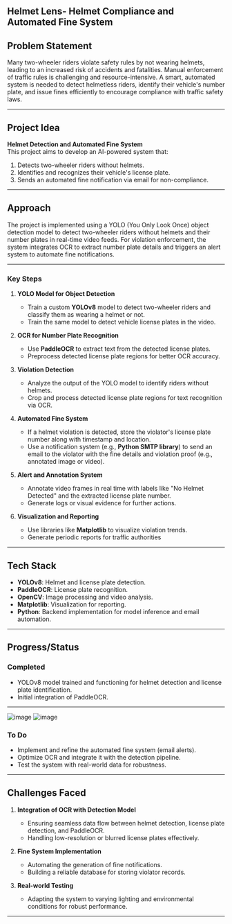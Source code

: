 ## Helmet Lens- Helmet Compliance and Automated Fine System

## **Problem Statement**  
Many two-wheeler riders violate safety rules by not wearing helmets, leading to an increased risk of accidents and fatalities. Manual enforcement of traffic rules is challenging and resource-intensive. A smart, automated system is needed to detect helmetless riders, identify their vehicle's number plate, and issue fines efficiently to encourage compliance with traffic safety laws.

---

## **Project Idea**  
**Helmet Detection and Automated Fine System**  
This project aims to develop an AI-powered system that:  
1. Detects two-wheeler riders without helmets.  
2. Identifies and recognizes their vehicle's license plate.  
3. Sends an automated fine notification via email for non-compliance.  

---

## **Approach**  

The project is implemented using a YOLO (You Only Look Once) object detection model to detect two-wheeler riders without helmets and their number plates in real-time video feeds. For violation enforcement, the system integrates OCR to extract number plate details and triggers an alert system to automate fine notifications.  

---

### **Key Steps**  

1. **YOLO Model for Object Detection**  
   - Train a custom **YOLOv8** model to detect two-wheeler riders and classify them as wearing a helmet or not.  
   - Train the same model to detect vehicle license plates in the video.  

2. **OCR for Number Plate Recognition**  
   - Use **PaddleOCR** to extract text from the detected license plates.  
   - Preprocess detected license plate regions for better OCR accuracy.  

3. **Violation Detection**  
   - Analyze the output of the YOLO model to identify riders without helmets.  
   - Crop and process detected license plate regions for text recognition via OCR.  

4. **Automated Fine System**  
   - If a helmet violation is detected, store the violator's license plate number along with timestamp and location.  
   - Use a notification system (e.g., **Python SMTP library**) to send an email to the violator with the fine details and violation proof (e.g., annotated image or video).  

5. **Alert and Annotation System**  
   - Annotate video frames in real time with labels like "No Helmet Detected" and the extracted license plate number.  
   - Generate logs or visual evidence for further actions.  

6. **Visualization and Reporting**  
   - Use libraries like **Matplotlib** to visualize violation trends.  
   - Generate periodic reports for traffic authorities

---

## **Tech Stack**  
- **YOLOv8**: Helmet and license plate detection.  
- **PaddleOCR**: License plate recognition.  
- **OpenCV**: Image processing and video analysis.  
- **Matplotlib**: Visualization for reporting.  
- **Python**: Backend implementation for model inference and email automation.  

---

## **Progress/Status**  

### **Completed**  
- YOLOv8 model trained and functioning for helmet detection and license plate identification.  
- Initial integration of PaddleOCR.
  
----
 ![image](https://github.com/user-attachments/assets/36745c11-c70d-4bc5-9cad-e790a81f2a64) ![image](https://github.com/user-attachments/assets/c5cd1b58-c378-4d5d-9feb-01de12129530)




### **To Do**  
- Implement and refine the automated fine system (email alerts).  
- Optimize OCR and integrate it with the detection pipeline.  
- Test the system with real-world data for robustness.

---

## **Challenges Faced**  
1. **Integration of OCR with Detection Model**  
   - Ensuring seamless data flow between helmet detection, license plate detection, and PaddleOCR.  
   - Handling low-resolution or blurred license plates effectively.  

2. **Fine System Implementation**  
   - Automating the generation of fine notifications.  
   - Building a reliable database for storing violator records.  

3. **Real-world Testing**  
   - Adapting the system to varying lighting and environmental conditions for robust performance.  

---


